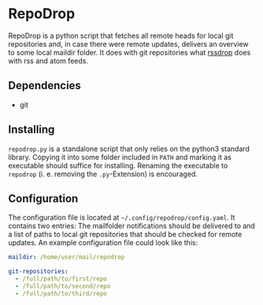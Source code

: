 # RepoDrop

RepoDrop is a python script that fetches all remote heads for local
git repositories and, in case there were remote updates, delivers an
overview to some local maildir folder. It does with git repositories
what [rssdrop](https://github.com/petronny/rssdrop) does with rss and
atom feeds.

## Dependencies

- git

## Installing

`repodrop.py` is a standalone script that only relies on the python3
standard library. Copying it into some folder included in `PATH`
and marking it as executable should suffice for installing. Renaming
the executable to `repodrop` (i. e. removing the `.py`-Extension) is
encouraged.

## Configuration

The configuration file is located at `~/.config/repodrop/config.yaml`. It
contains two entries: The mailfolder notifications should be delivered
to and a list of paths to local git repositories that should be checked
for remote updates. An example configuration file could look like this:

```yaml
maildir: /home/user/mail/repodrop

git-repositories:
  - /full/path/to/first/repo
  - /full/path/to/second/repo
  - /full/path/to/third/repo
```
